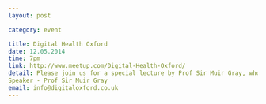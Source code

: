 ```yaml
---
layout: post

category: event

title: Digital Health Oxford
date: 12.05.2014
time: 7pm
link: http://www.meetup.com/Digital-Health-Oxford/
detail: Please join us for a special lecture by Prof Sir Muir Gray, who will present his vision for the future of digital health in the NHS - what can be improved, how to improve it, and where to aim our resources and attentions. Followed, as usual, by a drinks reception
Speaker - Prof Sir Muir Gray
email: info@digitaloxford.co.uk
---
```

